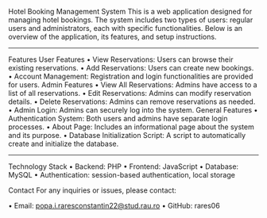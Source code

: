 Hotel Booking Management System
This is a web application designed for managing hotel bookings. The system includes two types of users: regular users and administrators, each with specific functionalities. Below is an overview of the application, its features, and setup instructions.
________________________________________________________________________________________________________________________

Features
User Features
•	View Reservations: Users can browse their existing reservations.
•	Add Reservations: Users can create new bookings.
•	Account Management: Registration and login functionalities are provided for users.
Admin Features
•	View All Reservations: Admins have access to a list of all reservations.
•	Edit Reservations: Admins can modify reservation details.
•	Delete Reservations: Admins can remove reservations as needed.
•	Admin Login: Admins can securely log into the system.
General Features
•	Authentication System: Both users and admins have separate login processes.
•	About Page: Includes an informational page about the system and its purpose.
•	Database Initialization Script: A script to automatically create and initialize the database.
________________________________________________________________________________________________________________________

Technology Stack
•	Backend: PHP
•	Frontend: JavaScript
•	Database: MySQL
•	Authentication: session-based authentication, local storage

Contact
For any inquiries or issues, please contact:

•	Email: popa.i.raresconstantin22@stud.rau.ro
•	GitHub: rares06
